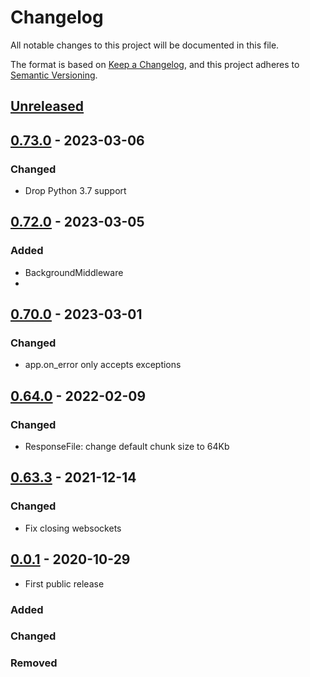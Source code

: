 # Changelog

All notable changes to this project will be documented in this file.

The format is based on [Keep a Changelog](https://keepachangelog.com/en/1.0.0/),
and this project adheres to [Semantic Versioning](https://semver.org/spec/v2.0.0.html).

## [Unreleased]

## [0.73.0] - 2023-03-06

### Changed
- Drop Python 3.7 support

## [0.72.0] - 2023-03-05

### Added

- BackgroundMiddleware
-

## [0.70.0] - 2023-03-01

### Changed

- app.on_error only accepts exceptions

## [0.64.0] - 2022-02-09

### Changed

- ResponseFile: change default chunk size to 64Kb

## [0.63.3] - 2021-12-14

### Changed

- Fix closing websockets

## [0.0.1] - 2020-10-29

- First public release

### Added

### Changed

### Removed

[unreleased]: https://github.com/klen/asgi-tools/compare/0.73.0...HEAD
[0.73.0]: https://github.com/klen/asgi-tools/compare/0.72.0...0.73.0
[0.72.0]: https://github.com/klen/asgi-tools/compare/0.70.0...0.72.0
[0.70.0]: https://github.com/klen/asgi-tools/compare/0.64.0...0.70.0
[0.64.0]: https://github.com/klen/asgi-tools/compare/0.63.3...0.64.0
[0.63.3]: https://github.com/klen/asgi-tools/compare/0.63.2...0.63.3
[0.63.2]: https://github.com/klen/asgi-tools/compare/0.1.0...0.63.2
[0.1.0]: https://github.com/klen/asgi-tools/compare/0.0.1...0.1.0
[0.0.1]: https://github.com/klen/asgi-tools/releases/tag/0.0.1
